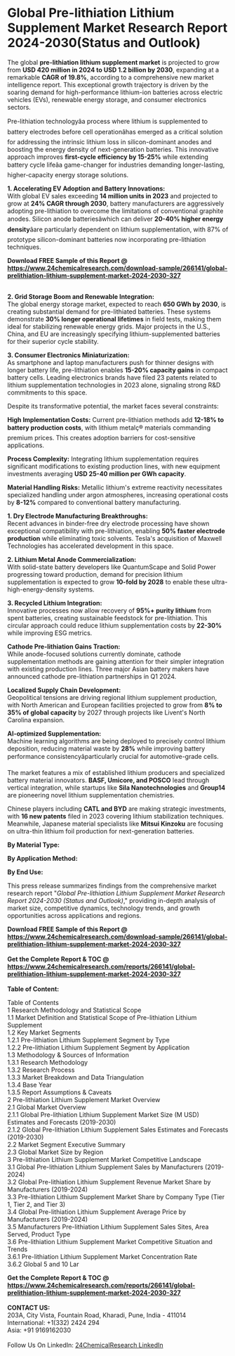 <h1>Global Pre-lithiation Lithium Supplement Market Research Report 2024-2030(Status and Outlook)</h1><p>The global <strong>pre-lithiation lithium supplement market</strong> is projected to grow from <strong>USD 420 million in 2024 to USD 1.2 billion by 2030</strong>, expanding at a remarkable <strong>CAGR of 19.8%</strong>, according to a comprehensive new market intelligence report. This exceptional growth trajectory is driven by the soaring demand for high-performance lithium-ion batteries across electric vehicles (EVs), renewable energy storage, and consumer electronics sectors.</p><p>Pre-lithiation technologyâa process where lithium is supplemented to battery electrodes before cell operationâhas emerged as a critical solution for addressing the intrinsic lithium loss in silicon-dominant anodes and boosting the energy density of next-generation batteries. This innovative approach improves <strong>first-cycle efficiency by 15-25%</strong> while extending battery cycle lifeâa game-changer for industries demanding longer-lasting, higher-capacity energy storage solutions.</p><p><strong>1. Accelerating EV Adoption and Battery Innovations:</strong><br>
With global EV sales exceeding <strong>14 million units in 2023</strong> and projected to grow at <strong>24% CAGR through 2030</strong>, battery manufacturers are aggressively adopting pre-lithiation to overcome the limitations of conventional graphite anodes. Silicon anode batteriesâwhich can deliver <strong>20-40% higher energy density</strong>âare particularly dependent on lithium supplementation, with 87% of prototype silicon-dominant batteries now incorporating pre-lithiation techniques.</p><div><b>Download FREE Sample of this Report @ 
            <a href="https://www.24chemicalresearch.com/download-sample/266141/global-prelithiation-lithium-supplement-market-2024-2030-327">
            https://www.24chemicalresearch.com/download-sample/266141/global-prelithiation-lithium-supplement-market-2024-2030-327</a></b></div><br><p><strong>2. Grid Storage Boom and Renewable Integration:</strong><br>
The global energy storage market, expected to reach <strong>650 GWh by 2030</strong>, is creating substantial demand for pre-lithiated batteries. These systems demonstrate <strong>30% longer operational lifetimes</strong> in field tests, making them ideal for stabilizing renewable energy grids. Major projects in the U.S., China, and EU are increasingly specifying lithium-supplemented batteries for their superior cycle stability.</p><p><strong>3. Consumer Electronics Miniaturization:</strong><br>
As smartphone and laptop manufacturers push for thinner designs with longer battery life, pre-lithiation enables <strong>15-20% capacity gains</strong> in compact battery cells. Leading electronics brands have filed 23 patents related to lithium supplementation technologies in 2023 alone, signaling strong R&amp;D commitments to this space.</p><p>Despite its transformative potential, the market faces several constraints:</p><p><strong>High Implementation Costs:</strong> Current pre-lithiation methods add <strong>12-18% to battery production costs</strong>, with lithium metalç® materials commanding premium prices. This creates adoption barriers for cost-sensitive applications.</p><p><strong>Process Complexity:</strong> Integrating lithium supplementation requires significant modifications to existing production lines, with new equipment investments averaging <strong>USD 25-40 million per GWh capacity</strong>.</p><p><strong>Material Handling Risks:</strong> Metallic lithium's extreme reactivity necessitates specialized handling under argon atmospheres, increasing operational costs by <strong>8-12%</strong> compared to conventional battery manufacturing.</p><p><strong>1. Dry Electrode Manufacturing Breakthroughs:</strong><br>
Recent advances in binder-free dry electrode processing have shown exceptional compatibility with pre-lithiation, enabling <strong>50% faster electrode production</strong> while eliminating toxic solvents. Tesla's acquisition of Maxwell Technologies has accelerated development in this space.</p><p><strong>2. Lithium Metal Anode Commercialization:</strong><br>
With solid-state battery developers like QuantumScape and Solid Power progressing toward production, demand for precision lithium supplementation is expected to grow <strong>10-fold by 2028</strong> to enable these ultra-high-energy-density systems.</p><p><strong>3. Recycled Lithium Integration:</strong><br>
Innovative processes now allow recovery of <strong>95%+ purity lithium</strong> from spent batteries, creating sustainable feedstock for pre-lithiation. This circular approach could reduce lithium supplementation costs by <strong>22-30%</strong> while improving ESG metrics.</p><p><strong>Cathode Pre-lithiation Gains Traction:</strong><br>
	While anode-focused solutions currently dominate, cathode supplementation methods are gaining attention for their simpler integration with existing production lines. Three major Asian battery makers have announced cathode pre-lithiation partnerships in Q1 2024.</p><p><strong>Localized Supply Chain Development:</strong><br>
	Geopolitical tensions are driving regional lithium supplement production, with North American and European facilities projected to grow from <strong>8% to 35% of global capacity</strong> by 2027 through projects like Livent's North Carolina expansion.</p><p><strong>AI-optimized Supplementation:</strong><br>
	Machine learning algorithms are being deployed to precisely control lithium deposition, reducing material waste by <strong>28%</strong> while improving battery performance consistencyâparticularly crucial for automotive-grade cells.</p><p>The market features a mix of established lithium producers and specialized battery material innovators. <strong>BASF, Umicore, and POSCO</strong> lead through vertical integration, while startups like <strong>Sila Nanotechnologies</strong> and <strong>Group14</strong> are pioneering novel lithium supplementation chemistries.</p><p>Chinese players including <strong>CATL and BYD</strong> are making strategic investments, with <strong>16 new patents</strong> filed in 2023 covering lithium stabilization techniques. Meanwhile, Japanese material specialists like <strong>Mitsui Kinzoku</strong> are focusing on ultra-thin lithium foil production for next-generation batteries.</p><p><strong>By Material Type:</strong></p><p><strong>By Application Method:</strong></p><p><strong>By End Use:</strong></p><p>This press release summarizes findings from the comprehensive market research report "<em>Global Pre-lithiation Lithium Supplement Market Research Report 2024-2030 (Status and Outlook)</em>," providing in-depth analysis of market size, competitive dynamics, technology trends, and growth opportunities across applications and regions.</p><div><b>Download FREE Sample of this Report @ 
            <a href="https://www.24chemicalresearch.com/download-sample/266141/global-prelithiation-lithium-supplement-market-2024-2030-327">
            https://www.24chemicalresearch.com/download-sample/266141/global-prelithiation-lithium-supplement-market-2024-2030-327</a></b></div><br><div><b>Get the Complete Report & TOC @ 
            <a href="https://www.24chemicalresearch.com/reports/266141/global-prelithiation-lithium-supplement-market-2024-2030-327">
            https://www.24chemicalresearch.com/reports/266141/global-prelithiation-lithium-supplement-market-2024-2030-327</a></b></div><br>
            <b>Table of Content:</b><p>Table of Contents<br />
1 Research Methodology and Statistical Scope<br />
1.1 Market Definition and Statistical Scope of Pre-lithiation Lithium Supplement<br />
1.2 Key Market Segments<br />
1.2.1 Pre-lithiation Lithium Supplement Segment by Type<br />
1.2.2 Pre-lithiation Lithium Supplement Segment by Application<br />
1.3 Methodology & Sources of Information<br />
1.3.1 Research Methodology<br />
1.3.2 Research Process<br />
1.3.3 Market Breakdown and Data Triangulation<br />
1.3.4 Base Year<br />
1.3.5 Report Assumptions & Caveats<br />
2 Pre-lithiation Lithium Supplement Market Overview<br />
2.1 Global Market Overview<br />
2.1.1 Global Pre-lithiation Lithium Supplement Market Size (M USD) Estimates and Forecasts (2019-2030)<br />
2.1.2 Global Pre-lithiation Lithium Supplement Sales Estimates and Forecasts (2019-2030)<br />
2.2 Market Segment Executive Summary<br />
2.3 Global Market Size by Region<br />
3 Pre-lithiation Lithium Supplement Market Competitive Landscape<br />
3.1 Global Pre-lithiation Lithium Supplement Sales by Manufacturers (2019-2024)<br />
3.2 Global Pre-lithiation Lithium Supplement Revenue Market Share by Manufacturers (2019-2024)<br />
3.3 Pre-lithiation Lithium Supplement Market Share by Company Type (Tier 1, Tier 2, and Tier 3)<br />
3.4 Global Pre-lithiation Lithium Supplement Average Price by Manufacturers (2019-2024)<br />
3.5 Manufacturers Pre-lithiation Lithium Supplement Sales Sites, Area Served, Product Type<br />
3.6 Pre-lithiation Lithium Supplement Market Competitive Situation and Trends<br />
3.6.1 Pre-lithiation Lithium Supplement Market Concentration Rate<br />
3.6.2 Global 5 and 10 Lar</p><div><b>Get the Complete Report & TOC @ 
            <a href="https://www.24chemicalresearch.com/reports/266141/global-prelithiation-lithium-supplement-market-2024-2030-327">
            https://www.24chemicalresearch.com/reports/266141/global-prelithiation-lithium-supplement-market-2024-2030-327</a></b></div><br><b>CONTACT US:</b><br>
            203A, City Vista, Fountain Road, Kharadi, Pune, India - 411014<br>
            International: +1(332) 2424 294<br>
            Asia: +91 9169162030 <br><br>
            Follow Us On LinkedIn: <a href="https://www.linkedin.com/company/24chemicalresearch/">24ChemicalResearch LinkedIn</a>